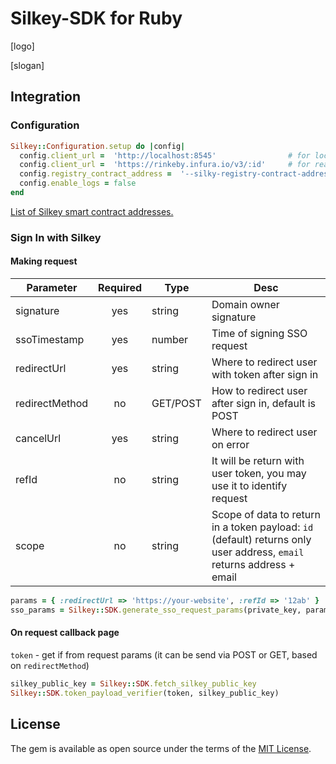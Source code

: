 # Silkey-SDK for Ruby

[logo]

[slogan]

## Integration

### Configuration

```rb
Silkey::Configuration.setup do |config|
  config.client_url =  'http://localhost:8545'                # for local development
  config.client_url =  'https://rinkeby.infura.io/v3/:id'     # for real
  config.registry_contract_address =  '--silky-registry-contract-address--'
  config.enable_logs = false
end
```

[List of Silkey smart contract addresses.](https://github.com/Silkey-Team/silkey-sdk#smart-contracts) 

### Sign In with Silkey

#### Making request

| Parameter        | Required  | Type     | Desc 
| ---------------- |:---------:| -------- | ----- 
| signature        | yes       | string   | Domain owner signature
| ssoTimestamp     | yes       | number   | Time of signing SSO request
| redirectUrl      | yes       | string   | Where to redirect user with token after sign in
| redirectMethod   | no        | GET/POST | How to redirect user after sign in, default is POST
| cancelUrl        | yes       | string   | Where to redirect user on error
| refId            | no        | string   | It will be return with user token, you may use it to identify request
| scope            | no        | string   | Scope of data to return in a token payload: `id` (default) returns only user address, `email` returns address + email

```rb
params = { :redirectUrl => 'https://your-website', :refId => '12ab' }
sso_params = Silkey::SDK.generate_sso_request_params(private_key, params)
```

#### On request callback page

`token` - get if from request params (it can be send via POST or GET, based on `redirectMethod`) 

```rb
silkey_public_key = Silkey::SDK.fetch_silkey_public_key
Silkey::SDK.token_payload_verifier(token, silkey_public_key)
```

## License

The gem is available as open source under the terms of the [MIT License](https://opensource.org/licenses/MIT).
